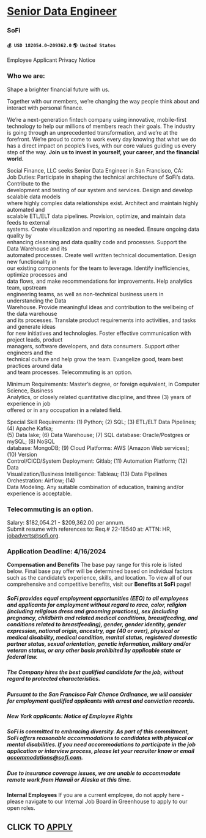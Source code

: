 # [Senior Data Engineer](https://www.remotewlb.com/apply/senior-data-engineer-90931)  
### SoFi  
#### `💰 USD 182054.0~209362.0` `🌎 United States`  

Employee Applicant Privacy Notice

### Who we are:

Shape a brighter financial future with us.

Together with our members, we’re changing the way people think about and interact with personal finance.

We’re a next-generation fintech company using innovative, mobile-first technology to help our millions of members reach their goals. The industry is going through an unprecedented transformation, and we’re at the forefront. We’re proud to come to work every day knowing that what we do has a direct impact on people’s lives, with our core values guiding us every step of the way. **Join us to invest in yourself, your career, and the financial world.**

Social Finance, LLC seeks Senior Data Engineer in San Francisco, CA:  
Job Duties: Participate in shaping the technical architecture of SoFi’s data. Contribute to the  
development and testing of our system and services. Design and develop scalable data models  
where highly complex data relationships exist. Architect and maintain highly automated and  
scalable ETL/ELT data pipelines. Provision, optimize, and maintain data feeds to external  
systems. Create visualization and reporting as needed. Ensure ongoing data quality by  
enhancing cleansing and data quality code and processes. Support the Data Warehouse and its  
automated processes. Create well written technical documentation. Design new functionality in  
our existing components for the team to leverage. Identify inefficiencies, optimize processes and  
data flows, and make recommendations for improvements. Help analytics team, upstream  
engineering teams, as well as non-technical business users in understanding the Data  
Warehouse. Provide meaningful ideas and contribution to the wellbeing of the data warehouse  
and its processes. Translate product requirements into activities, and tasks and generate ideas  
for new initiatives and technologies. Foster effective communication with project leads, product  
managers, software developers, and data consumers. Support other engineers and the  
technical culture and help grow the team. Evangelize good, team best practices around data  
and team processes. Telecommuting is an option.

Minimum Requirements: Master’s degree, or foreign equivalent, in Computer Science, Business  
Analytics, or closely related quantitative discipline, and three (3) years of experience in job  
offered or in any occupation in a related field.

Special Skill Requirements: (1) Python; (2) SQL; (3) ETL/ELT Data Pipelines; (4) Apache Kafka;  
(5) Data lake; (6) Data Warehouse; (7) SQL database: Oracle/Postgres or mySQL; (8) NoSQL  
database: MongoDB; (9) Cloud Platforms: AWS (Amazon Web services); (10) Version  
Control/CICD/System Deployment: Gitlab; (11) Automation Platform; (12) Data  
Visualization/Business Intelligence: Tableau; (13) Data Pipelines Orchestration: Airflow; (14)  
Data Modeling. Any suitable combination of education, training and/or experience is acceptable.

### Telecommuting is an option.

Salary: $182,054.21 - $209,362.00 per annum.  
Submit resume with references to: Req.# 22-18540 at: ATTN: HR, jobadverts@sofi.org.

### Application Deadline: 4/16/2024

 **Compensation and Benefits** The base pay range for this role is listed below. Final base pay offer will be determined based on individual factors such as the candidate’s experience, skills, and location. To view all of our comprehensive and competitive benefits, visit our **Benefits at SoFi** page!

##### SoFi provides equal employment opportunities (EEO) to all employees and applicants for employment without regard to race, color, religion (including religious dress and grooming practices), sex (including pregnancy, childbirth and related medical conditions, breastfeeding, and conditions related to breastfeeding), gender, gender identity, gender expression, national origin, ancestry, age (40 or over), physical or medical disability, medical condition, marital status, registered domestic partner status, sexual orientation, genetic information, military and/or veteran status, or any other basis prohibited by applicable state or federal law.

##### The Company hires the best qualified candidate for the job, without regard to protected characteristics.

##### Pursuant to the San Francisco Fair Chance Ordinance, we will consider for employment qualified applicants with arrest and conviction records.

##### New York applicants: Notice of Employee Rights

##### SoFi is committed to embracing diversity. As part of this commitment, SoFi offers reasonable accommodations to candidates with physical or mental disabilities. If you need accommodations to participate in the job application or interview process, please let your recruiter know or email accommodations@sofi.com.

##### Due to insurance coverage issues, we are unable to accommodate remote work from Hawaii or Alaska at this time.

 **Internal Employees** If you are a current employee, do not apply here - please navigate to our Internal Job Board in Greenhouse to apply to our open roles.  
## CLICK TO [APPLY](https://www.remotewlb.com/apply/senior-data-engineer-90931)

